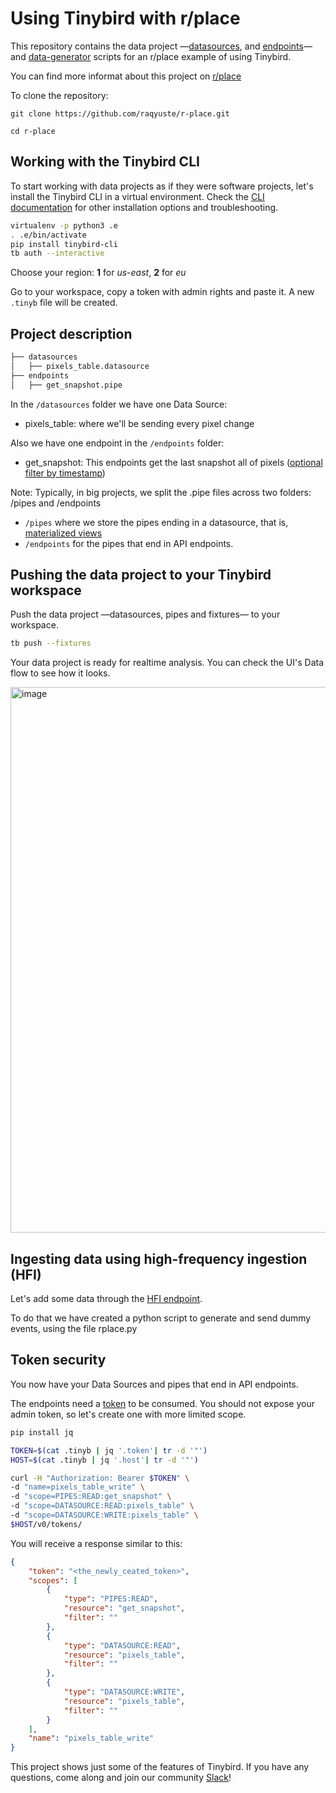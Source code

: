 # Using Tinybird with r/place

This repository contains the data project —[datasources](./datasources), and [endpoints](./endpoints)— and [data-generator](./data-generator) scripts for an r/place example of using Tinybird.

You can find more informat about this project on [r/place](https://www.reddit.com/r/place/)

To clone the repository:

`git clone https://github.com/raqyuste/r-place.git`

`cd r-place`

## Working with the Tinybird CLI

To start working with data projects as if they were software projects, let's install the Tinybird CLI in a virtual environment.
Check the [CLI documentation](https://docs.tinybird.co/cli.html) for other installation options and troubleshooting.

```bash
virtualenv -p python3 .e
. .e/bin/activate
pip install tinybird-cli
tb auth --interactive
```

Choose your region: __1__ for _us-east_, __2__ for _eu_

Go to your workspace, copy a token with admin rights and paste it. A new `.tinyb` file will be created.  

## Project description

```bash
├── datasources
│   ├── pixels_table.datasource
├── endpoints
│   ├── get_snapshot.pipe
```

In the `/datasources` folder we have one Data Source:
- pixels_table: where we'll be sending every pixel change

Also we have one endpoint in the `/endpoints` folder:
- get_snapshot: This endpoints get the last snapshot all of pixels ([optional filter by timestamp]((https://guides.tinybird.co/guide/using-dynamic-parameters-for-changing-aggregation-types-on-the-fly)))

Note:
Typically, in big projects, we split the .pipe files across two folders: /pipes and /endpoints
- `/pipes` where we store the pipes ending in a datasource, that is, [materialized views](https://guides.tinybird.co/guide/materialized-views)
- `/endpoints` for the pipes that end in API endpoints. 

## Pushing the data project to your Tinybird workspace

Push the data project —datasources, pipes and fixtures— to your workspace.

```bash
tb push --fixtures
```
  
Your data project is ready for realtime analysis. You can check the UI's Data flow to see how it looks.

<img width="873" alt="image" src="https://user-images.githubusercontent.com/51535157/171652448-8ce46bbb-8194-4d6c-89e8-53f0c816a4df.png">


## Ingesting data using high-frequency ingestion (HFI)

Let's add some data through the [HFI endpoint](https://www.tinybird.co/guide/high-frequency-ingestion).

To do that we have created a python script to generate and send dummy events, using the file rplace.py

## Token security

You now have your Data Sources and pipes that end in API endpoints. 

The endpoints need a [token](https://www.tinybird.co/guide/serverless-analytics-api) to be consumed. You should not expose your admin token, so let's create one with more limited scope.

```bash
pip install jq

TOKEN=$(cat .tinyb | jq '.token'| tr -d '"')
HOST=$(cat .tinyb | jq '.host'| tr -d '"')

curl -H "Authorization: Bearer $TOKEN" \
-d "name=pixels_table_write" \
-d "scope=PIPES:READ:get_snapshot" \
-d "scope=DATASOURCE:READ:pixels_table" \
-d "scope=DATASOURCE:WRITE:pixels_table" \
$HOST/v0/tokens/
```

You will receive a response similar to this:

```json
{
    "token": "<the_newly_ceated_token>",
    "scopes": [
        {
            "type": "PIPES:READ",
            "resource": "get_snapshot",
            "filter": ""
        },
        {
            "type": "DATASOURCE:READ",
            "resource": "pixels_table",
            "filter": ""
        },
        {
            "type": "DATASOURCE:WRITE",
            "resource": "pixels_table",
            "filter": ""
        }
    ],
    "name": "pixels_table_write"
}
```

This project shows just some of the features of Tinybird. If you have any questions, come along and join our community [Slack](https://join.slack.com/t/tinybird-community/shared_invite/zt-yi4hb0ht-IXn9iVuewXIs3QXVqKS~NQ)!
